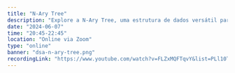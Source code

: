 ```yaml
---
title: "N-Ary Tree"
description: "Explore a N-Ary Tree, uma estrutura de dados versátil para representar hierarquias com múltiplos filhos por nó. Descubra seus fundamentos, usos práticos e como aplicá-la em problemas complexos!"
date: "2024-06-07"
time: "20:45-22:45"
location: "Online via Zoom"
type: "online"
banner: "dsa-n-ary-tree.png"
recordingLink: "https://www.youtube.com/watch?v=FLZxMQFTqvY&list=PLl10TyPY67Jgbh4QdRlRKr-7PjB9i5hWg"
---
```


